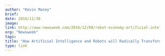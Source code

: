```yaml
---
author: "Kevin Maney"
brief:
date: 2016/11/30
image:
link: http://www.newsweek.com/2016/12/09/robot-economy-artificial-intelligence-jobs-happy-ending-526467.html
org: "Newsweek"
tags:
title: "How Artificial Intelligence and Robots will Radically Transform the Economy"
type: link
---
```

